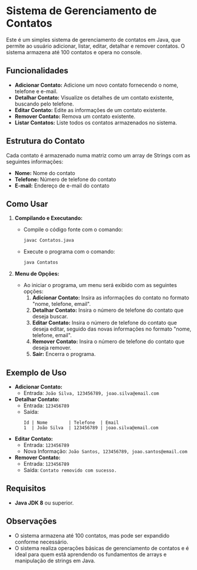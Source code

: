 # Sistema de Gerenciamento de Contatos

Este é um simples sistema de gerenciamento de contatos em Java, que permite ao usuário adicionar, listar, editar, detalhar e remover contatos. O sistema armazena até 100 contatos e opera no console.

## Funcionalidades

- **Adicionar Contato:** Adicione um novo contato fornecendo o nome, telefone e e-mail.
- **Detalhar Contato:** Visualize os detalhes de um contato existente, buscando pelo telefone.
- **Editar Contato:** Edite as informações de um contato existente.
- **Remover Contato:** Remova um contato existente.
- **Listar Contatos:** Liste todos os contatos armazenados no sistema.

## Estrutura do Contato

Cada contato é armazenado numa matriz como um array de Strings com as seguintes informações:
- **Nome:** Nome do contato
- **Telefone:** Número de telefone do contato
- **E-mail:** Endereço de e-mail do contato

## Como Usar

1. **Compilando e Executando:**
   - Compile o código fonte com o comando:
     ```bash
     javac Contatos.java
     ```
   - Execute o programa com o comando:
     ```bash
     java Contatos
     ```

2. **Menu de Opções:**
   - Ao iniciar o programa, um menu será exibido com as seguintes opções:
     1. **Adicionar Contato:** Insira as informações do contato no formato "nome, telefone, email".
     2. **Detalhar Contato:** Insira o número de telefone do contato que deseja buscar.
     3. **Editar Contato:** Insira o número de telefone do contato que deseja editar, seguido das novas informações no formato "nome, telefone, email".
     4. **Remover Contato:** Insira o número de telefone do contato que deseja remover.
     5. **Sair:** Encerra o programa.

## Exemplo de Uso

- **Adicionar Contato:**
  - Entrada: `João Silva, 123456789, joao.silva@email.com`
- **Detalhar Contato:**
  - Entrada: `123456789`
  - Saída:
    ```
    Id | Nome        | Telefone  | Email
    1  | João Silva  | 123456789 | joao.silva@email.com
    ```
- **Editar Contato:**
  - Entrada: `123456789`
  - Nova Informação: `João Santos, 123456789, joao.santos@email.com`
- **Remover Contato:**
  - Entrada: `123456789`
  - Saída: `Contato removido com sucesso.`

## Requisitos

- **Java JDK 8** ou superior.

## Observações

- O sistema armazena até 100 contatos, mas pode ser expandido conforme necessário.
- O sistema realiza operações básicas de gerenciamento de contatos e é ideal para quem está aprendendo os fundamentos de arrays e manipulação de strings em Java.
